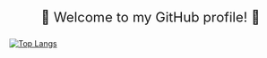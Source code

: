 <p style="font-size: 24px; text-align: center;">
  👾 Welcome to my GitHub profile! 👾
</p>


[![Top Langs](https://github-readme-stats.vercel.app/api/top-langs/?username=pratishabista&layout=donut&langs_count=10)](https://github.com/pratishabista/github-readme-stats)

